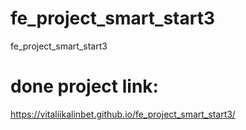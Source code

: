 # fe_project_smart_start3
fe_project_smart_start3

# done project link:
https://vitaliikalinbet.github.io/fe_project_smart_start3/
